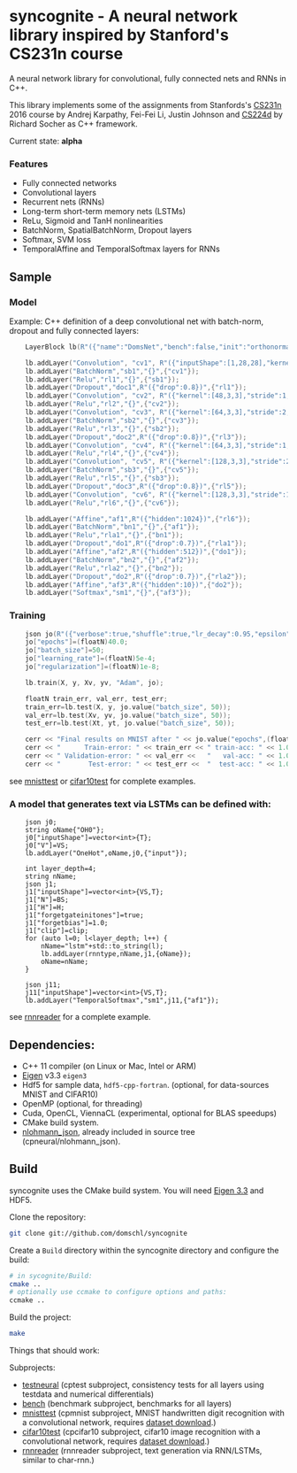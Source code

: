 # syncognite - A neural network library inspired by Stanford's CS231n course

A neural network library for convolutional, fully connected nets and RNNs in C++.

This library implements some of the assignments from Stanfords's [CS231n](http://cs231n.stanford.edu/index.html) 2016 course by Andrej Karpathy, Fei-Fei Li, Justin Johnson and [CS224d](http://cs224d.stanford.edu/index.html) by Richard Socher as C++ framework.

Current state: **alpha**
### Features
* Fully connected networks
* Convolutional layers
* Recurrent nets (RNNs)
* Long-term short-term memory nets (LSTMs)
* ReLu, Sigmoid and TanH nonlinearities
* BatchNorm, SpatialBatchNorm, Dropout layers
* Softmax, SVM loss
* TemporalAffine and TemporalSoftmax layers for RNNs

## Sample
### Model
Example: C++ definition of a deep convolutional net with batch-norm, dropout and fully connected layers:
```cpp
	LayerBlock lb(R"({"name":"DomsNet","bench":false,"init":"orthonormal"})"_json);

	lb.addLayer("Convolution", "cv1", R"({"inputShape":[1,28,28],"kernel":[48,5,5],"stride":1,"pad":2})",{"input"});
	lb.addLayer("BatchNorm","sb1","{}",{"cv1"});
	lb.addLayer("Relu","rl1","{}",{"sb1"});
	lb.addLayer("Dropout","doc1",R"({"drop":0.8})",{"rl1"});
	lb.addLayer("Convolution", "cv2", R"({"kernel":[48,3,3],"stride":1,"pad":1})",{"doc1"});
	lb.addLayer("Relu","rl2","{}",{"cv2"});
	lb.addLayer("Convolution", "cv3", R"({"kernel":[64,3,3],"stride":2,"pad":1})",{"rl2"});
	lb.addLayer("BatchNorm","sb2","{}",{"cv3"});
	lb.addLayer("Relu","rl3","{}",{"sb2"});
	lb.addLayer("Dropout","doc2",R"({"drop":0.8})",{"rl3"});
	lb.addLayer("Convolution", "cv4", R"({"kernel":[64,3,3],"stride":1,"pad":1})",{"doc2"});
	lb.addLayer("Relu","rl4","{}",{"cv4"});
	lb.addLayer("Convolution", "cv5", R"({"kernel":[128,3,3],"stride":2,"pad":1})",{"rl4"});
	lb.addLayer("BatchNorm","sb3","{}",{"cv5"});
	lb.addLayer("Relu","rl5","{}",{"sb3"});
	lb.addLayer("Dropout","doc3",R"({"drop":0.8})",{"rl5"});
	lb.addLayer("Convolution", "cv6", R"({"kernel":[128,3,3],"stride":1,"pad":1})",{"doc3"});
	lb.addLayer("Relu","rl6","{}",{"cv6"});

	lb.addLayer("Affine","af1",R"({"hidden":1024})",{"rl6"});
	lb.addLayer("BatchNorm","bn1","{}",{"af1"});
	lb.addLayer("Relu","rla1","{}",{"bn1"});
	lb.addLayer("Dropout","do1",R"({"drop":0.7})",{"rla1"});
	lb.addLayer("Affine","af2",R"({"hidden":512})",{"do1"});
	lb.addLayer("BatchNorm","bn2","{}",{"af2"});
	lb.addLayer("Relu","rla2","{}",{"bn2"});
	lb.addLayer("Dropout","do2",R"({"drop":0.7})",{"rla2"});
	lb.addLayer("Affine","af3",R"({"hidden":10})",{"do2"});
	lb.addLayer("Softmax","sm1","{}",{"af3"});
```
### Training
```cpp
	json jo(R"({"verbose":true,"shuffle":true,"lr_decay":0.95,"epsilon":1e-8})"_json);
	jo["epochs"]=(floatN)40.0;
	jo["batch_size"]=50;
	jo["learning_rate"]=(floatN)5e-4;
	jo["regularization"]=(floatN)1e-8;

	lb.train(X, y, Xv, yv, "Adam", jo);

	floatN train_err, val_err, test_err;
	train_err=lb.test(X, y, jo.value("batch_size", 50));
	val_err=lb.test(Xv, yv, jo.value("batch_size", 50));
	test_err=lb.test(Xt, yt, jo.value("batch_size", 50));

	cerr << "Final results on MNIST after " << jo.value("epochs",(floatN)0.0) << " epochs:" << endl;
	cerr << "      Train-error: " << train_err << " train-acc: " << 1.0-train_err << endl;
	cerr << " Validation-error: " << val_err <<   "   val-acc: " << 1.0-val_err << endl;
	cerr << "       Test-error: " << test_err <<  "  test-acc: " << 1.0-test_err << endl;
```
see [mnisttest](cpmnist/) or [cifar10test](cpcifar10/) for complete examples.

### A model that generates text via LSTMs can be defined with:
```
    json j0;
    string oName{"OH0"};
    j0["inputShape"]=vector<int>{T};
    j0["V"]=VS;
    lb.addLayer("OneHot",oName,j0,{"input"});

    int layer_depth=4;
    string nName;
    json j1;
    j1["inputShape"]=vector<int>{VS,T};
    j1["N"]=BS;
    j1["H"]=H;
    j1["forgetgateinitones"]=true;
    j1["forgetbias"]=1.0;
    j1["clip"]=clip;
    for (auto l=0; l<layer_depth; l++) {
        nName="lstm"+std::to_string(l);
        lb.addLayer(rnntype,nName,j1,{oName});
        oName=nName;
    }
    
    json j11;
    j11["inputShape"]=vector<int>{VS,T};
    lb.addLayer("TemporalSoftmax","sm1",j11,{"af1"});
```
see [rnnreader](rnnreader/) for a complete example.

## Dependencies:
* C++ 11 compiler (on Linux or Mac, Intel or ARM)
* [Eigen](http://eigen.tuxfamily.org/) v3.3 `eigen3`
* Hdf5 for sample data, `hdf5-cpp-fortran`. (optional, for data-sources MNIST and CIFAR10)
* OpenMP (optional, for threading)
* Cuda, OpenCL, ViennaCL (experimental, optional for BLAS speedups)
* CMake build system.
* [nlohmann_json](https://github.com/nlohmann/json), already included in source tree (cpneural/nlohmann_json).

## Build
syncognite uses the CMake build system. You will need [Eigen 3.3](http://eigen.tuxfamily.org/index.php?title=Main_Page) and HDF5.

Clone the repository:
```bash
git clone git://github.com/domschl/syncognite
```
Create a ```Build``` directory within the syncognite directory and configure the build:
```bash
# in sycognite/Build:
cmake ..
# optionally use ccmake to configure options and paths:
ccmake ..
```
Build the project:
```bash
make
```
Things that should work:

Subprojects:
* [testneural](cptest/) (cptest subproject, consistency tests for all layers using testdata and numerical differentials)
* [bench](bench/) (benchmark subproject, benchmarks for all layers)
* [mnisttest](cpmnist/) (cpmnist subproject, MNIST handwritten digit recognition with a convolutional network, requires [dataset download](datasets/).)
* [cifar10test](cpcifar10/) (cpcifar10 subproject, cifar10 image recognition with a convolutional network, requires [dataset download](datasets/).)
* [rnnreader](rnnreader/) (rnnreader subproject, text generation via RNN/LSTMs, similar to char-rnn.)
